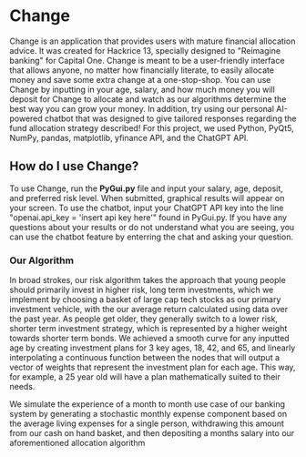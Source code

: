 <h1>Change</h1>

Change is an application that provides users with mature financial allocation advice. It was created for Hackrice 13, specially designed to "Reimagine banking" for Capital One. Change is meant to be a user-friendly interface that allows anyone, no matter how financially literate, to easily allocate money and save some extra change at a one-stop-shop. You can use Change by inputting in your age, salary, and how much money you will deposit for Change to allocate and watch as our algorithms determine the best way you can grow your money. In addition, try using our personal AI-powered chatbot that was designed to give tailored responses regarding the fund allocation strategy described! For this project, we used Python, PyQt5, NumPy, pandas, matplotlib, yfinance API, and the ChatGPT API.

<h2> How do I use Change? </h2>

To use Change, run the **PyGui.py** file and input your salary, age, deposit, and preferred risk level. When submitted, graphical results will appear on your screen. To use the chatbot, input your ChatGPT API key into the line "openai.api_key = 'insert api key here'" found in PyGui.py. If you have any questions about your results or do not understand what you are seeing, you can use the chatbot feature by enterring the chat and asking your question.

<h3> Our Algorithm </h3>

In broad strokes, our risk algorithm takes the approach that young people should primarily invest in higher risk, long term investments, which we implement by choosing a basket of large cap tech stocks as our primary investment vehicle, with the our average return calculated using data over the past year. As people get older, they generally switch to a lower risk, shorter term investment strategy, which is represented by a higher weight towards shorter term bonds. We achieved a smooth curve for any inputted age by creating investment plans for 3 key ages, 18, 42, and 65, and linearly interpolating a continuous function between the nodes that will output a vector of weights that represent the investment plan for each age. This way, for example, a 25 year old will have a plan mathematically suited to their needs. 

We simulate the experience of a month to month use case of our banking system by generating a stochastic monthly expense component based on the average living expenses for a single person, withdrawing this amount from our cash on hand basket, and then depositing a months salary into our aforementioned allocation algorithm
